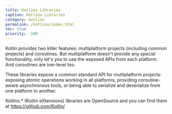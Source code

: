 ```yaml
---
title: Kotlinx Libraries
caption: Kotlinx Libraries
category: kotlinx
permalink: /kotlinx/index.html
toc: true
priority: -100
---
```


Kotlin provides two killer features: multiplatform projects (including common projects) and coroutines.
But multiplatform doesn't provide any special functionality, only let's you to use the exposed APIs from each platform.
And coroutines are low-level too.

These libraries expose a common standard API for multiplatform projects: exposing atomic operations working in all platforms,
providing coroutine-aware asynchronous tools, or being able to serialize and deserialize from one platform to another.

Kotlinx.* (Kotlin eXtensions) libraries are OpenSource and you can find them at <https://github.com/Kotlin/>
